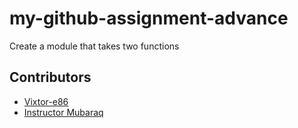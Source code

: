 # my-github-assignment-advance
Create a module that takes two functions
## Contributors 
- [Vixtor-e86](mailto:tunjiojovictor@gmail.com)
- [Instructor Mubaraq](https://github.com/mubarraqqq)
